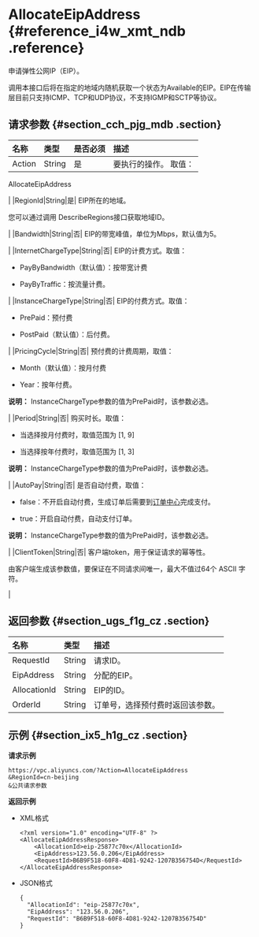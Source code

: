 # AllocateEipAddress {#reference_i4w_xmt_ndb .reference}

申请弹性公网IP（EIP）。

调用本接口后将在指定的地域内随机获取一个状态为Available的EIP。EIP在传输层目前只支持ICMP、TCP和UDP协议，不支持IGMP和SCTP等协议。

## 请求参数 {#section_cch_pjg_mdb .section}

|名称|类型|是否必须|描述|
|:-|:-|:---|:-|
|Action|String|是| 要执行的操作。 取值：

 AllocateEipAddress

 |
|RegionId|String|是| EIP所在的地域。

 您可以通过调用 DescribeRegions接口获取地域ID。

 |
|Bandwidth|String|否| EIP的带宽峰值，单位为Mbps，默认值为5。

 |
|InternetChargeType|String|否| EIP的计费方式。取值：

-   PayByBandwidth（默认值）：按带宽计费

-   PayByTraffic：按流量计费。


 |
|InstanceChargeType|String|否| EIP的付费方式。取值：

 -   PrePaid：预付费

-   PostPaid（默认值）：后付费。


 |
|PricingCycle|String|否| 预付费的计费周期，取值：

 -   Month（默认值）：按月付费

-   Year：按年付费。


 **说明：** InstanceChargeType参数的值为PrePaid时，该参数必选。

 |
|Period|String|否| 购买时长。取值：

 -   当选择按月付费时，取值范围为 \[1, 9\]

-   当选择按年付费时，取值范围为 \[1, 3\]


 **说明：** InstanceChargeType参数的值为PrePaid时，该参数必选。

 |
|AutoPay|String|否| 是否自动付费，取值：

 -   false：不开启自动付费，生成订单后需要到[订单中心](https://expense.console.aliyun.com/?#/order/list/)完成支付。

-   true：开启自动付费，自动支付订单。


 **说明：** InstanceChargeType参数的值为PrePaid时，该参数必选。

 |
|ClientToken|String|否| 客户端token，用于保证请求的幂等性。

 由客户端生成该参数值，要保证在不同请求间唯一，最大不值过64个 ASCII 字符。

 |

## 返回参数 {#section_ugs_f1g_cz .section}

|名称|类型|描述|
|:-|:-|:-|
|RequestId|String|请求ID。|
|EipAddress|String|分配的EIP。|
|AllocationId|String|EIP的ID。|
|OrderId|String|订单号，选择预付费时返回该参数。|

## 示例 {#section_ix5_h1g_cz .section}

**请求示例**

``` {#AllocateEipAddress}
https://vpc.aliyuncs.com/?Action=AllocateEipAddress
&RegionId=cn-beijing
&公共请求参数
```

**返回示例**

-   XML格式

    ```
    <?xml version="1.0" encoding="UTF-8" ?>
    <AllocateEipAddressResponse>
        <AllocationId>eip-25877c70x</AllocationId>
        <EipAddress>123.56.0.206</EipAddress>
        <RequestId>B6B9F518-60F8-4D81-9242-1207B356754D</RequestId>
    </AllocateEipAddressResponse>
    ```

-   JSON格式

    ```
    {
      "AllocationId": "eip-25877c70x",
      "EipAddress": "123.56.0.206",
      "RequestId": "B6B9F518-60F8-4D81-9242-1207B356754D"
    }
    ```



